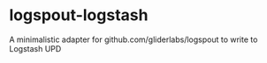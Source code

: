 # logspout-logstash
A minimalistic adapter for github.com/gliderlabs/logspout to write to Logstash UPD
